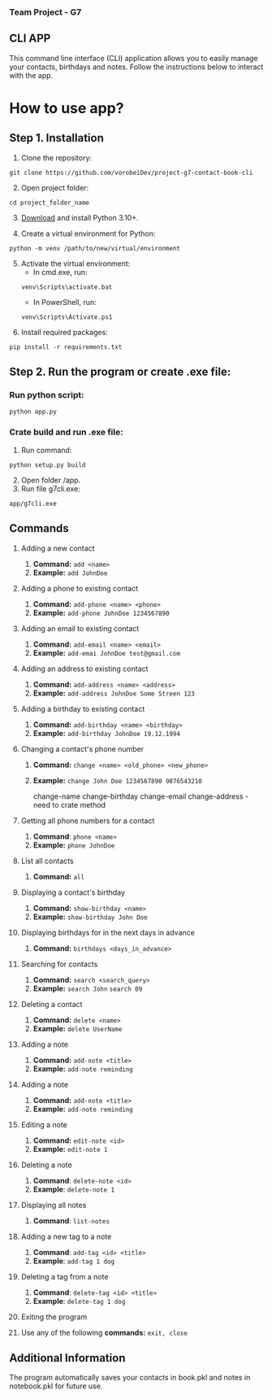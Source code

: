 ### Team Project - G7
## CLI APP

This command line interface (CLI) application allows you to easily manage your contacts, birthdays and notes. Follow the instructions below to interact with the app.

# How to use app?

## Step 1. Installation
1. Clone the repository:
```shell
git clone https://github.com/vorobeiDev/project-g7-contact-book-cli
```
2. Open project folder:
```
cd project_folder_name
```
3. [Download](https://www.python.org/downloads/) and install Python 3.10+.

4. Create a virtual environment for Python:
```shell
python -m venv /path/to/new/virtual/environment
```

5. Activate the virtual environment:
   - In cmd.exe, run:
    ```shell
    venv\Scripts\activate.bat
    ```
   - In PowerShell, run:
   ```shell
   venv\Scripts\Activate.ps1
   ```
6. Install required packages:
```shell
pip install -r requirements.txt
```

## Step 2. Run the program or create .exe file:

### Run python script:
   ```shell
   python app.py
   ```

### Crate build and run .exe file:
1. Run command:
```shell
python setup.py build
```
2. Open folder /app.
3. Run file g7cli.exe:
```shell
app/g7cli.exe
```

## Commands
1. Adding a new contact
   1. **Command:** `add <name>`
   2. **Example:** `add JohnDoe`
2. Adding a phone to existing contact
   1. **Command:** `add-phone <name> <phone>`
   2. **Example:** `add-phone JohnDoe 1234567890`
3. Adding an email to existing contact
   1. **Command:** `add-email <name> <email>`
   2. **Example:** `add-emai JohnDoe test@gmail.com`
4. Adding an address to existing contact
   1. **Command:** `add-address <name> <address>`
   2. **Example:** `add-address JohnDoe Some Streen 123`
5. Adding a birthday to existing contact
   1. **Command:** `add-birthday <name> <birthday>`
   2. **Example:** `add-birthday JohnDoe 19.12.1994`
6. Changing a contact's phone number
   1. **Command:** `change <name> <old_phone> <new_phone>`
   2. **Example:** `change John Doe 1234567890 9876543210`
   

      change-name
      change-birthday
      change-email
      change-address - need to crate method
 
7. Getting all phone numbers for a contact
   1. **Command**: `phone <name>`
   2. **Example:** `phone JohnDoe`
8. List all contacts
   1. **Command:** `all`
10. Displaying a contact's birthday
    1. **Command:** `show-birthday <name>`
    2. **Example:** `show-birthday John Doe`
11. Displaying birthdays for in the next days in advance
    1. **Command:** `birthdays <days_in_advance>`
12. Searching for contacts
    1. **Command:** `search <search_query>`
    2. **Example:** `search John` `search 09`
13. Deleting a contact
    1. **Command:** `delete <name>`
    2. **Example:** `delete UserName`
14. Adding a note
    1. **Command:** `add-note <title>`
    2. **Example:** `add-note reminding`
15. Adding a note
    1. **Command:** `add-note <title>`
    2. **Example:** `add-note reminding`
16. Editing a note
    1. **Command:** `edit-note <id>`
    2. **Example:** `edit-note 1`
17. Deleting a note
    1. **Command**: `delete-note <id>`
    2. **Example**: `delete-note 1`
18. Displaying all notes
    1. **Command**: `list-notes`
19. Adding a new tag to a note
    1. **Command**: `add-tag <id> <title>`
    2. **Example**: `add-tag 1 dog`
20. Deleting a tag from a note
    1. **Command**: `delete-tag <id> <title>`
    2. **Example**: `delete-tag 1 dog`
21. Exiting the program
22. Use any of the following **commands:** `exit, close`

## Additional Information
The program automatically saves your contacts in book.pkl and notes in notebook.pkl for future use.